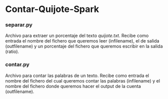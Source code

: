 # Contar-Quijote-Spark


### separar.py

Archivo para extraer un porcentaje del texto *quijote.txt*. Recibe como entrada el nombre del fichero que queremos leer (infilename), el de salida (outfilename) y un porcentaje del fichero que queremos escribir en la salida (ratio).  
 
### contar.py 

Archivo para contar las palabras de un texto. Recibe como entrada el nombre del fichero del cual queremos contar las palabras (infilename) y el nombre del fichero donde queremos hacer el output de la cuenta (outfilename).
